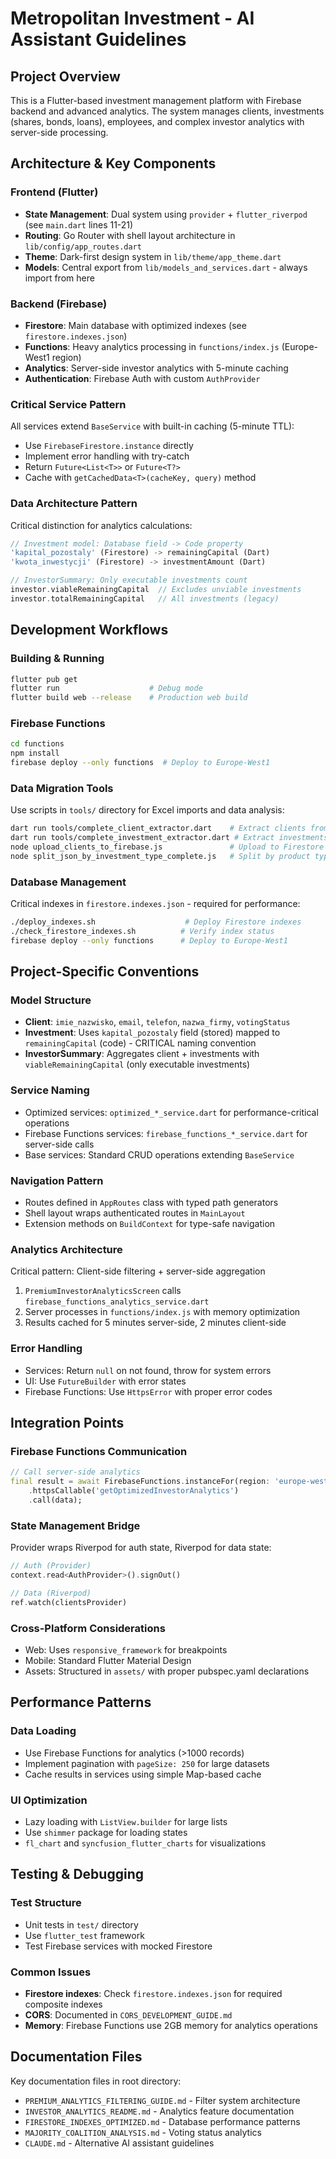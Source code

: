 # Metropolitan Investment - AI Assistant Guidelines

## Project Overview
This is a Flutter-based investment management platform with Firebase backend and advanced analytics. The system manages clients, investments (shares, bonds, loans), employees, and complex investor analytics with server-side processing.

## Architecture & Key Components

### Frontend (Flutter)
- **State Management**: Dual system using `provider` + `flutter_riverpod` (see `main.dart` lines 11-21)
- **Routing**: Go Router with shell layout architecture in `lib/config/app_routes.dart`
- **Theme**: Dark-first design system in `lib/theme/app_theme.dart`
- **Models**: Central export from `lib/models_and_services.dart` - always import from here

### Backend (Firebase)
- **Firestore**: Main database with optimized indexes (see `firestore.indexes.json`)
- **Functions**: Heavy analytics processing in `functions/index.js` (Europe-West1 region)
- **Analytics**: Server-side investor analytics with 5-minute caching
- **Authentication**: Firebase Auth with custom `AuthProvider`

### Critical Service Pattern
All services extend `BaseService` with built-in caching (5-minute TTL):
- Use `FirebaseFirestore.instance` directly
- Implement error handling with try-catch
- Return `Future<List<T>>` or `Future<T?>`
- Cache with `getCachedData<T>(cacheKey, query)` method

### Data Architecture Pattern
Critical distinction for analytics calculations:
```dart
// Investment model: Database field -> Code property
'kapital_pozostaly' (Firestore) -> remainingCapital (Dart)
'kwota_inwestycji' (Firestore) -> investmentAmount (Dart)

// InvestorSummary: Only executable investments count
investor.viableRemainingCapital  // Excludes unviable investments
investor.totalRemainingCapital   // All investments (legacy)
```

## Development Workflows

### Building & Running
```bash
flutter pub get
flutter run                    # Debug mode
flutter build web --release    # Production web build
```

### Firebase Functions
```bash
cd functions
npm install
firebase deploy --only functions  # Deploy to Europe-West1
```

### Data Migration Tools
Use scripts in `tools/` directory for Excel imports and data analysis:
```bash
dart run tools/complete_client_extractor.dart    # Extract clients from Excel
dart run tools/complete_investment_extractor.dart # Extract investments
node upload_clients_to_firebase.js               # Upload to Firestore
node split_json_by_investment_type_complete.js   # Split by product type
```

### Database Management
Critical indexes in `firestore.indexes.json` - required for performance:
```bash
./deploy_indexes.sh                    # Deploy Firestore indexes
./check_firestore_indexes.sh          # Verify index status
firebase deploy --only functions      # Deploy to Europe-West1
```

## Project-Specific Conventions

### Model Structure
- **Client**: `imie_nazwisko`, `email`, `telefon`, `nazwa_firmy`, `votingStatus`
- **Investment**: Uses `kapital_pozostaly` field (stored) mapped to `remainingCapital` (code) - CRITICAL naming convention
- **InvestorSummary**: Aggregates client + investments with `viableRemainingCapital` (only executable investments)

### Service Naming
- Optimized services: `optimized_*_service.dart` for performance-critical operations
- Firebase Functions services: `firebase_functions_*_service.dart` for server-side calls
- Base services: Standard CRUD operations extending `BaseService`

### Navigation Pattern
- Routes defined in `AppRoutes` class with typed path generators
- Shell layout wraps authenticated routes in `MainLayout`
- Extension methods on `BuildContext` for type-safe navigation

### Analytics Architecture
Critical pattern: Client-side filtering + server-side aggregation
1. `PremiumInvestorAnalyticsScreen` calls `firebase_functions_analytics_service.dart`
2. Server processes in `functions/index.js` with memory optimization
3. Results cached for 5 minutes server-side, 2 minutes client-side

### Error Handling
- Services: Return `null` on not found, throw for system errors
- UI: Use `FutureBuilder` with error states
- Firebase Functions: Use `HttpsError` with proper error codes

## Integration Points

### Firebase Functions Communication
```dart
// Call server-side analytics
final result = await FirebaseFunctions.instanceFor(region: 'europe-west1')
    .httpsCallable('getOptimizedInvestorAnalytics')
    .call(data);
```

### State Management Bridge
Provider wraps Riverpod for auth state, Riverpod for data state:
```dart
// Auth (Provider)
context.read<AuthProvider>().signOut()

// Data (Riverpod)  
ref.watch(clientsProvider)
```

### Cross-Platform Considerations
- Web: Uses `responsive_framework` for breakpoints
- Mobile: Standard Flutter Material Design
- Assets: Structured in `assets/` with proper pubspec.yaml declarations

## Performance Patterns

### Data Loading
- Use Firebase Functions for analytics (>1000 records)
- Implement pagination with `pageSize: 250` for large datasets
- Cache results in services using simple Map-based cache

### UI Optimization
- Lazy loading with `ListView.builder` for large lists
- Use `shimmer` package for loading states
- `fl_chart` and `syncfusion_flutter_charts` for visualizations

## Testing & Debugging

### Test Structure
- Unit tests in `test/` directory
- Use `flutter_test` framework
- Test Firebase services with mocked Firestore

### Common Issues
- **Firestore indexes**: Check `firestore.indexes.json` for required composite indexes
- **CORS**: Documented in `CORS_DEVELOPMENT_GUIDE.md`
- **Memory**: Firebase Functions use 2GB memory for analytics operations

## Documentation Files
Key documentation files in root directory:
- `PREMIUM_ANALYTICS_FILTERING_GUIDE.md` - Filter system architecture
- `INVESTOR_ANALYTICS_README.md` - Analytics feature documentation
- `FIRESTORE_INDEXES_OPTIMIZED.md` - Database performance patterns
- `MAJORITY_COALITION_ANALYSIS.md` - Voting status analytics
- `CLAUDE.md` - Alternative AI assistant guidelines

